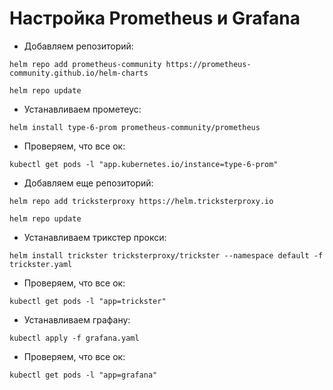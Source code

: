 # Настройка Prometheus и Grafana

* Добавляем репозиторий:

```
helm repo add prometheus-community https://prometheus-community.github.io/helm-charts
```

```
helm repo update
```

* Устанавливаем прометеус:

```
helm install type-6-prom prometheus-community/prometheus
```

* Проверяем, что все ок:

```
kubectl get pods -l "app.kubernetes.io/instance=type-6-prom"
```

* Добавляем еще репозиторий:

```
helm repo add tricksterproxy https://helm.tricksterproxy.io
```

```
helm repo update
```

* Устанавливаем трикстер прокси:

```
helm install trickster tricksterproxy/trickster --namespace default -f trickster.yaml
```

* Проверяем, что все ок:

```
kubectl get pods -l "app=trickster"
```

* Устанавливаем графану:

```
kubectl apply -f grafana.yaml
```

* Проверяем, что все ок:

```
kubectl get pods -l "app=grafana"
```